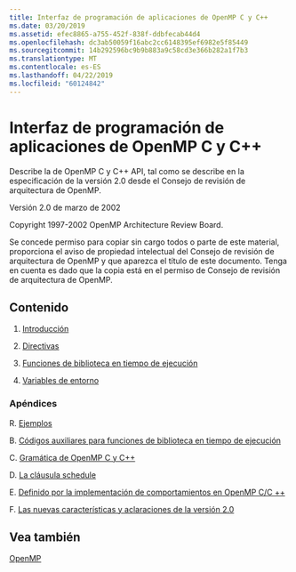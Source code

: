 ```yaml
---
title: Interfaz de programación de aplicaciones de OpenMP C y C++
ms.date: 03/20/2019
ms.assetid: efec8865-a755-452f-838f-ddbfecab44d4
ms.openlocfilehash: dc3ab50059f16abc2cc6148395ef6982e5f85449
ms.sourcegitcommit: 14b292596bc9b9b883a9c58cd3e366b282a1f7b3
ms.translationtype: MT
ms.contentlocale: es-ES
ms.lasthandoff: 04/22/2019
ms.locfileid: "60124842"
---
```

# <a name="openmp-c-and-c-application-program-interface"></a>Interfaz de programación de aplicaciones de OpenMP C y C++

Describe la de OpenMP C y C++ API, tal como se describe en la especificación de la versión 2.0 desde el Consejo de revisión de arquitectura de OpenMP.

Versión 2.0 de marzo de 2002

Copyright 1997-2002 OpenMP Architecture Review Board.

Se concede permiso para copiar sin cargo todos o parte de este material, proporciona el aviso de propiedad intelectual del Consejo de revisión de arquitectura de OpenMP y que aparezca el título de este documento. Tenga en cuenta es dado que la copia está en el permiso de Consejo de revisión de arquitectura de OpenMP.

## <a name="contents"></a>Contenido

1. [Introducción](1-introduction.md)

1. [Directivas](2-directives.md)

1. [Funciones de biblioteca en tiempo de ejecución](3-run-time-library-functions.md)

1. [Variables de entorno](4-environment-variables.md)

### <a name="appendices"></a>Apéndices

R. [Ejemplos](a-examples.md)

B. [Códigos auxiliares para funciones de biblioteca en tiempo de ejecución](b-stubs-for-run-time-library-functions.md)

C. [Gramática de OpenMP C y C++](c-openmp-c-and-cpp-grammar.md)

D. [La cláusula schedule](d-using-the-schedule-clause.md)

E. [Definido por la implementación de comportamientos en OpenMP C/C ++](e-implementation-defined-behaviors-in-openmp-c-cpp.md)

F. [Las nuevas características y aclaraciones de la versión 2.0](f-new-features-and-clarifications-in-version-2-0.md)

## <a name="see-also"></a>Vea también

[OpenMP](../../parallel/openmp/openmp-in-visual-cpp.md)<br/>
